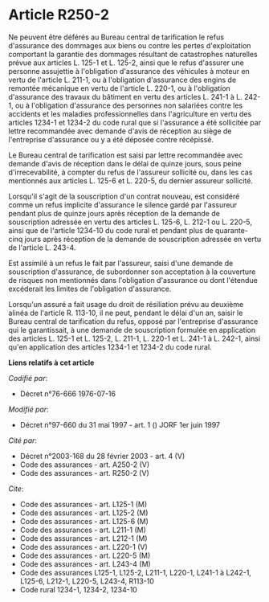 # Article R250-2

Ne peuvent être déférés au Bureau central de tarification le refus d'assurance des dommages aux biens ou contre les pertes
d'exploitation comportant la garantie des dommages résultant de catastrophes naturelles prévue aux articles L. 125-1 et L.
125-2, ainsi que le refus d'assurer une personne assujettie à l'obligation d'assurance des véhicules à moteur en vertu de
l'article L. 211-1, ou à l'obligation d'assurance des engins de remontée mécanique en vertu de l'article L. 220-1, ou à
l'obligation d'assurance des travaux du bâtiment en vertu des articles L. 241-1 à L. 242-1, ou à l'obligation d'assurance des
personnes non salariées contre les accidents et les maladies professionnelles dans l'agriculture en vertu des articles 1234-1
et 1234-2 du code rural que si l'assurance a été sollicitée par lettre recommandée avec demande d'avis de réception au siège
de l'entreprise d'assurance ou y a été déposée contre récépissé.

Le Bureau central de tarification est saisi par lettre recommandée avec demande d'avis de réception dans le délai de quinze
jours, sous peine d'irrecevabilité, à compter du refus de l'assureur sollicité ou, dans les cas mentionnés aux articles L.
125-6 et L. 220-5, du dernier assureur sollicité.

Lorsqu'il s'agit de la souscription d'un contrat nouveau, est considéré comme un refus implicite d'assurance le silence gardé
par l'assureur pendant plus de quinze jours après réception de la demande de souscription adressée en vertu des articles L.
125-6, L. 212-1 ou L. 220-5, ainsi que de l'article 1234-10 du code rural et pendant plus de quarante-cinq jours après
réception de la demande de souscription adressée en vertu de l'article L. 243-4.

Est assimilé à un refus le fait par l'assureur, saisi d'une demande de souscription d'assurance, de subordonner son
acceptation à la couverture de risques non mentionnés dans l'obligation d'assurance ou dont l'étendue excéderait les limites
de l'obligation d'assurance.

Lorsqu'un assuré a fait usage du droit de résiliation prévu au deuxième alinéa de l'article R. 113-10, il ne peut, pendant le
délai d'un an, saisir le Bureau central de tarification du refus, opposé par l'entreprise d'assurance qui le garantissait, à
une demande de souscription formulée en application des articles L. 125-1 et L. 125-2, L. 211-1, L. 220-1 et L. 241-1 à L.
242-1, ainsi qu'en application des articles 1234-1 et 1234-2 du code rural.

**Liens relatifs à cet article**

_Codifié par_:

  - Décret n°76-666 1976-07-16

_Modifié par_:

  - Décret n°97-660 du 31 mai 1997 - art. 1 () JORF 1er juin 1997

_Cité par_:

  - Décret n°2003-168 du 28 février 2003 - art. 4 (V)
  - Code des assurances - art. A250-2 (V)
  - Code des assurances - art. R250-2 (V)

_Cite_:

  - Code des assurances - art. L125-1 (M)
  - Code des assurances - art. L125-2 (M)
  - Code des assurances - art. L125-6 (M)
  - Code des assurances - art. L211-1 (M)
  - Code des assurances - art. L212-1 (M)
  - Code des assurances - art. L220-1 (V)
  - Code des assurances - art. L220-5 (M)
  - Code des assurances - art. L243-4 (M)
  - Code des assurances L125-1, L125-2, L211-1, L220-1, L241-1 à L242-1, L125-6, L212-1, L220-5, L243-4, R113-10
  - Code rural 1234-1, 1234-2, 1234-10
